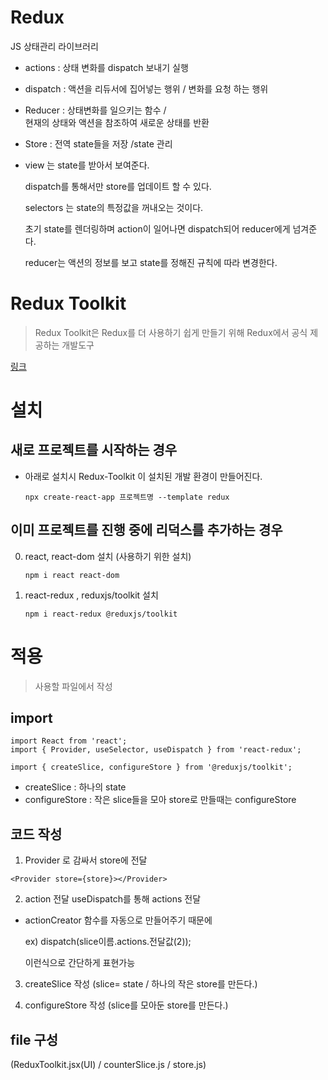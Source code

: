 # Redux

JS 상태관리 라이브러리

- actions : 상태 변화를 dispatch 보내기 실행
- dispatch :
  액션을 리듀서에 집어넣는 행위 / 변화를 요청 하는 행위
- Reducer :
  상태변화를 일으키는 함수 /  
  현재의 상태와 액션을 참조하여 새로운 상태를 반환
- Store : 전역 state들을 저장 /state 관리
- view 는 state를 받아서 보여준다.

  dispatch를 통해서만 store를 업데이트 할 수 있다.

  selectors 는 state의 특정값을 꺼내오는 것이다.

  초기 state를 렌더링하며 action이 일어나면 dispatch되어 reducer에게 넘겨준다.

  reducer는 액션의 정보를 보고 state를 정해진 규칙에 따라 변경한다.

# Redux Toolkit

> Redux Toolkit은 Redux를 더 사용하기 쉽게 만들기 위해 Redux에서 공식 제공하는 개발도구

[링크](https://ko.redux.js.org/tutorials/quick-start/)

# 설치

## 새로 프로젝트를 시작하는 경우

- 아래로 설치시 Redux-Toolkit 이 설치된 개발 환경이 만들어진다.

  `npx create-react-app 프로젝트명 --template redux`

## 이미 프로젝트를 진행 중에 리덕스를 추가하는 경우

0. react, react-dom 설치 (사용하기 위한 설치)

   `npm i react react-dom`

1. react-redux , reduxjs/toolkit 설치

   `npm i react-redux @reduxjs/toolkit`

# 적용

> 사용할 파일에서 작성

## import

```
import React from 'react';
import { Provider, useSelector, useDispatch } from 'react-redux';

import { createSlice, configureStore } from '@reduxjs/toolkit';
```

- createSlice : 하나의 state
- configureStore : 작은 slice들을 모아 store로 만들때는 configureStore

## 코드 작성

1. Provider 로 감싸서 store에 전달

```
<Provider store={store}></Provider>
```

2. action 전달
   useDispatch를 통해 actions 전달

- actionCreator 함수를 자동으로 만들어주기 때문에

  ex) dispatch(slice이름.actions.전달값(2));

  이런식으로 간단하게 표현가능

3. createSlice 작성 (slice= state / 하나의 작은 store를 만든다.)

4. configureStore 작성 (slice를 모아둔 store를 만든다.)

## file 구성

(ReduxToolkit.jsx(UI) / counterSlice.js / store.js)
